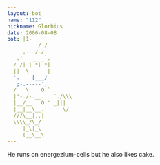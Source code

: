 ```yaml
---
layout: bot
name: "112"
nickname: Glorbius
date: 2006-08-08
bot: |1-
          / /        
     .---/-/         
   .'   __ _`.       
  / /| | *| *|       
  ||__\  ____|       
  '.    [___/        
   ;-.-----',        
  /   \    O|`.      
  |'-./-.__.| :`./\\\
  |__/__   O|'._|||  
  |__|__\__.'     \/ 
  ///\__|..|         
  \\\\_/\_/          
     |_\|_\          
     (__\__\         
---
```

He runs on energezium-cells but he also likes cake.